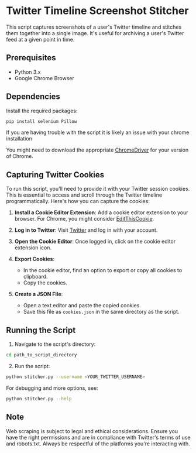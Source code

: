 # Twitter Timeline Screenshot Stitcher

This script captures screenshots of a user's Twitter timeline and stitches them together into a single image. It's useful for archiving a user's Twitter feed at a given point in time.

## Prerequisites

- Python 3.x
- Google Chrome Browser

## Dependencies

Install the required packages:

```bash
pip install selenium Pillow
```
If you are having trouble with the script it is likely an issue with your chrome installation

You might need to download the appropriate [ChromeDriver](https://sites.google.com/chromium.org/driver/) for your version of Chrome.

## Capturing Twitter Cookies

To run this script, you'll need to provide it with your Twitter session cookies. This is essential to access and scroll through the Twitter timeline programmatically. Here's how you can capture the cookies:

1. **Install a Cookie Editor Extension**: Add a cookie editor extension to your browser. For Chrome, you might consider [EditThisCookie](http://www.editthiscookie.com/).

2. **Log in to Twitter**: Visit [Twitter](https://twitter.com/) and log in with your account.

3. **Open the Cookie Editor**: Once logged in, click on the cookie editor extension icon.

4. **Export Cookies**:
    - In the cookie editor, find an option to export or copy all cookies to clipboard.
    - Copy the cookies.

5. **Create a JSON File**: 
    - Open a text editor and paste the copied cookies.
    - Save this file as `cookies.json` in the same directory as the script.

## Running the Script

1. Navigate to the script's directory:

```bash
cd path_to_script_directory
```

2. Run the script:

```bash
python stitcher.py --username <YOUR_TWITTER_USERNAME>
```

For debugging and more options, see:

```bash
python stitcher.py --help
```

## Note

Web scraping is subject to legal and ethical considerations. Ensure you have the right permissions and are in compliance with Twitter's terms of use and robots.txt. Always be respectful of the platforms you're interacting with.
